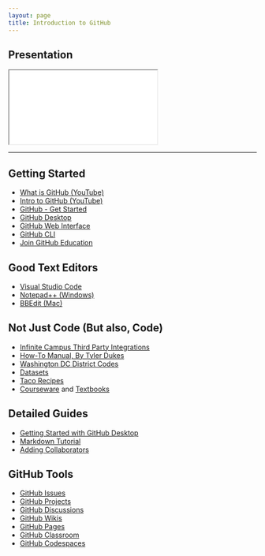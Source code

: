 ```yaml
---
layout: page
title: Introduction to GitHub
---
```

<h2 class="sr-only">Presentation</h2>
<div class="embed-responsive embed-responsive-16by9">
  <iframe class="embed-responsive-item" src="presentation.html"></iframe>
</div>
<hr class="mb-5">

## Getting Started
* [What is GitHub (YouTube)](https://youtu.be/pBy1zgt0XPc)
* [Intro to GitHub (YouTube)](https://www.youtube.com/watch?v=g0NBVOiPFWA)
* [GitHub - Get Started](https://www.github.com)
* [GitHub Desktop](https://github.com/apps/desktop)
* [GitHub Web Interface](https://e115.engr.ncsu.edu/campus-resources/github/)
* [GitHub CLI](https://e115.engr.ncsu.edu/git-and-github/command-line-git/)
* [Join GitHub Education](https://github.com/education/teachers)

## Good Text Editors
* [Visual Studio Code](https://code.visualstudio.com)
* [Notepad++ (Windows)](https://notepad-plus-plus.org)
* [BBEdit (Mac)](https://www.barebones.com/products/textwrangler/)

## Not Just Code (But also, Code)
* [Infinite Campus Third Party Integrations](https://github.com/NCSIS/InfiniteCampus-Vendor-Integration)
* [How-To Manual, By Tyler Dukes](https://github.com/mtdukes/how-to/tree/main)
* [Washington DC District Codes](https://github.com/DCCouncil/dc-law)
* [Datasets](https://github.com/collections/open-data)
* [Taco Recipes](https://github.com/dansinker/tacofancy)
* [Courseware](https://github.com/mjsamberg/git-courseware) and [Textbooks](https://github.com/mjsamberg/courses)

## Detailed Guides
* [Getting Started with GitHub Desktop](https://docs.github.com/en/desktop/overview/getting-started-with-github-desktop)
* [Markdown Tutorial](https://docs.github.com/en/get-started/writing-on-github/getting-started-with-writing-and-formatting-on-github/basic-writing-and-formatting-syntax)
* [Adding Collaborators](https://docs.github.com/en/account-and-profile/setting-up-and-managing-your-personal-account-on-github/managing-access-to-your-personal-repositories/inviting-collaborators-to-a-personal-repository)

## GitHub Tools
* [GitHub Issues](https://docs.github.com/en/issues/tracking-your-work-with-issues/about-issues)
* [GitHub Projects](https://docs.github.com/en/issues/planning-and-tracking-with-projects/learning-about-projects/about-projects)
* [GitHub Discussions](https://docs.github.com/en/discussions)
* [GitHub Wikis](https://docs.github.com/en/communities/documenting-your-project-with-wikis/about-wikis)
* [GitHub Pages](https://pages.github.com)
* [GitHub Classroom](https://classroom.github.com)
* [GitHub Codespaces](https://github.com/features/codespaces)